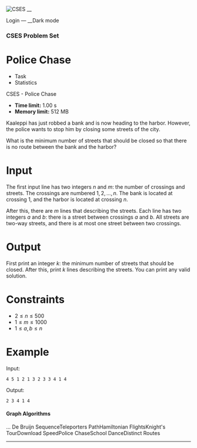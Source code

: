 ![CSES](/logo.png?1) __

Login — __Dark mode

### CSES Problem Set

# Police Chase

  * Task
  * Statistics

CSES - Police Chase

  * **Time limit:** 1.00 s
  * **Memory limit:** 512 MB

Kaaleppi has just robbed a bank and is now heading to the harbor. However, the
police wants to stop him by closing some streets of the city.

What is the minimum number of streets that should be closed so that there is
no route between the bank and the harbor?

# Input

The first input line has two integers $n$ and $m$: the number of crossings and
streets. The crossings are numbered $1,2,\dots,n$. The bank is located at
crossing $1$, and the harbor is located at crossing $n$.

After this, there are $m$ lines that describing the streets. Each line has two
integers $a$ and $b$: there is a street between crossings $a$ and $b$. All
streets are two-way streets, and there is at most one street between two
crossings.

# Output

First print an integer $k$: the minimum number of streets that should be
closed. After this, print $k$ lines describing the streets. You can print any
valid solution.

# Constraints

  * $2 \le n \le 500$
  * $1 \le m \le 1000$
  * $1 \le a,b \le n$

# Example

Input:

``` 4 5 1 2 1 3 2 3 3 4 1 4 ```

Output:

``` 2 3 4 1 4 ```

#### Graph Algorithms

... De Bruijn SequenceTeleporters PathHamiltonian FlightsKnight's TourDownload
SpeedPolice ChaseSchool DanceDistinct Routes

* * *

